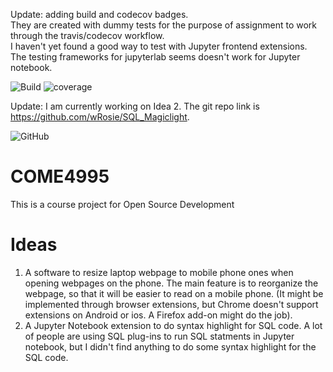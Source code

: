 Update: adding build and codecov badges.\
They are created with dummy tests for the purpose of assignment to work through the travis/codecov workflow.\
I haven't yet found a good way to test with Jupyter frontend extensions. The testing frameworks for jupyterlab seems doesn't work for Jupyter notebook.

![Build](https://travis-ci.org/wRosie/SQL_Magiclight.svg?branch=master)
![coverage](https://img.shields.io/codecov/c/github/wRosie/SQL_Magiclight)


Update: I am currently working on Idea 2. The git repo link is https://github.com/wRosie/SQL_Magiclight.

![GitHub](https://img.shields.io/github/license/wRosie/SQL_Magiclight?label=license)

# COME4995

This is a course project for Open Source Development

# Ideas
1. A software to resize laptop webpage to mobile phone ones when opening webpages on the phone. The main feature is to reorganize the webpage, so that it will be easier to read on a mobile phone. (It might be implemented through browser extensions, but Chrome doesn't support extensions on Android or ios. A Firefox add-on might do the job).
2. A Jupyter Notebook extension to do syntax highlight for SQL code. A lot of people are using SQL plug-ins to run SQL statments in Jupyter notebook, but I didn't find anything to do some syntax highlight for the SQL code. 


